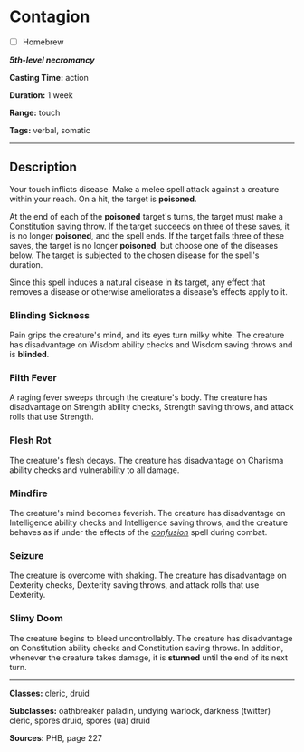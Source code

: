 # Contagion

- [ ] Homebrew

***5th-level necromancy***

**Casting Time:** action

**Duration:** 1 week

**Range:** touch

**Tags:** verbal, somatic

---

## Description
Your touch inflicts disease.
Make a melee spell attack against a creature within your reach.
On a hit, the target is **poisoned**.

At the end of each of the **poisoned** target's turns, the target must make a Constitution saving throw.
If the target succeeds on three of these saves, it is no longer **poisoned**, and the spell ends.
If the target fails three of these saves, the target is no longer **poisoned**, but choose one of the diseases below.
The target is subjected to the chosen disease for the spell's duration.

Since this spell induces a natural disease in its target, any effect that removes a disease or otherwise ameliorates a disease's effects apply to it.

### Blinding Sickness
Pain grips the creature's mind, and its eyes turn milky white.
The creature has disadvantage on Wisdom ability checks and Wisdom saving throws and is **blinded**.

### Filth Fever
A raging fever sweeps through the creature's body.
The creature has disadvantage on Strength ability checks, Strength saving throws, and attack rolls that use Strength.

### Flesh Rot
The creature's flesh decays.
The creature has disadvantage on Charisma ability checks and vulnerability to all damage.

### Mindfire
The creature's mind becomes feverish.
The creature has disadvantage on Intelligence ability checks and Intelligence saving throws, and the creature behaves as if under the effects of the [*confusion*](./confusion) spell during combat.

### Seizure
The creature is overcome with shaking.
The creature has disadvantage on Dexterity checks, Dexterity saving throws, and attack rolls that use Dexterity.

### Slimy Doom
The creature begins to bleed uncontrollably.
The creature has disadvantage on Constitution ability checks and Constitution saving throws.
In addition, whenever the creature takes damage, it is **stunned** until the end of its next turn.

---

**Classes:** cleric, druid

**Subclasses:** oathbreaker paladin, undying warlock, darkness (twitter) cleric, spores druid, spores (ua) druid

**Sources:** PHB, page 227
